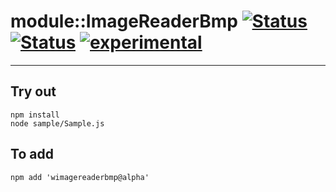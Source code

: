 
# module::ImageReaderBmp [![Status](https://img.shields.io/circleci/build/github/Wandalen/wImageReaderBmp?label=Test&logo=Test)](https://circleci.com/gh/Wandalen/wImageReaderBmp) [![Status](https://github.com/Wandalen/wImageReaderBmp/workflows/Test/badge.svg)](https://github.com/Wandalen/wImageReaderBmp/actions?query=workflow%3ATest) [![experimental](https://img.shields.io/badge/stability-experimental-orange.svg)](https://github.com/emersion/stability-badges#experimental)

___

## Try out
```
npm install
node sample/Sample.js
```

## To add
```
npm add 'wimagereaderbmp@alpha'
```

